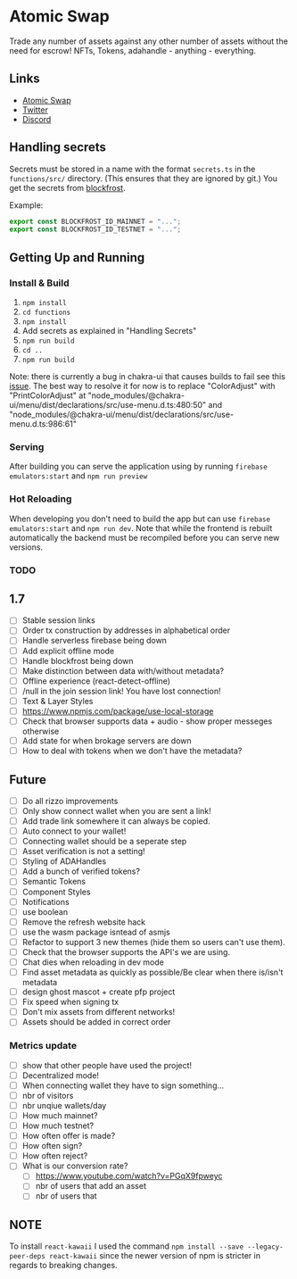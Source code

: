 # Atomic Swap

Trade any number of assets against any other number of assets without the need for escrow! NFTs, Tokens, adahandle - anything - everything.

## Links

- [Atomic Swap](https://atomic-swap.io/)
- [Twitter](https://twitter.com/_atomicswap)
- [Discord](https://discord.com/invite/ZqpN4TuJ6a)

## Handling secrets

Secrets must be stored in a name with the format `secrets.ts` in the `functions/src/` directory.
(This ensures that they are ignored by git.) You get the secrets from [blockfrost](https://blockfrost.io).

Example:

```typescript
export const BLOCKFROST_ID_MAINNET = "...";
export const BLOCKFROST_ID_TESTNET = "...";
```

## Getting Up and Running

### Install & Build

1. `npm install`
2. `cd functions`
3. `npm install`
4. Add secrets as explained in "Handling Secrets"
5. `npm run build`
6. `cd ..`
7. `npm run build`

Note: there is currently a bug in chakra-ui that causes builds to fail see this [issue](https://github.com/chakra-ui/chakra-ui/issues/5714).
The best way to resolve it for now is to replace "ColorAdjust" with "PrintColorAdjust" at
"node_modules/@chakra-ui/menu/dist/declarations/src/use-menu.d.ts:480:50" and "node_modules/@chakra-ui/menu/dist/declarations/src/use-menu.d.ts:986:61"

### Serving

After building you can serve the application using by running `firebase emulators:start` and `npm run preview`

### Hot Reloading

When developing you don't need to build the app but can use `firebase emulators:start` and `npm run dev`.
Note that while the frontend is rebuilt automatically the backend must be recompiled before you can serve new versions.

### TODO

## 1.7

- [ ] Stable session links
- [ ] Order tx construction by addresses in alphabetical order
- [ ] Handle serverless firebase being down
- [ ] Add explicit offline mode
- [ ] Handle blockfrost being down
- [ ] Make distinction between data with/without metadata?
- [ ] Offline experience (react-detect-offline)
- [ ] /null in the join session link! You have lost connection!
- [ ] Text & Layer Styles
- [ ] https://www.npmjs.com/package/use-local-storage
- [ ] Check that browser supports data + audio - show proper messeges otherwise
- [ ] Add state for when brokage servers are down
- [ ] How to deal with tokens when we don't have the metadata?

## Future

- [ ] Do all rizzo improvements
- [ ] Only show connect wallet when you are sent a link!
- [ ] Add trade link somewhere it can always be copied.
- [ ] Auto connect to your wallet!
- [ ] Connecting wallet should be a seperate step
- [ ] Asset verification is not a setting!
- [ ] Styling of ADAHandles
- [ ] Add a bunch of verified tokens?
- [ ] Semantic Tokens
- [ ] Component Styles
- [ ] Notifications
- [ ] use boolean
- [ ] Remove the refresh website hack
- [ ] use the wasm package isntead of asmjs
- [ ] Refactor to support 3 new themes (hide them so users can't use them).
- [ ] Check that the browser supports the API's we are using.
- [ ] Chat dies when reloading in dev mode
- [ ] Find asset metadata as quickly as possible/Be clear when there is/isn't metadata
- [ ] design ghost mascot + create pfp project
- [ ] Fix speed when signing tx
- [ ] Don't mix assets from different networks!
- [ ] Assets should be added in correct order

### Metrics update

- [ ] show that other people have used the project!
- [ ] Decentralized mode!
- [ ] When connecting wallet they have to sign something...
- [ ] nbr of visitors
- [ ] nbr unqiue wallets/day
- [ ] How much mainnet?
- [ ] How much testnet?
- [ ] How often offer is made?
- [ ] How often sign?
- [ ] How often reject?
- [ ] What is our conversion rate?
  - [ ] https://www.youtube.com/watch?v=PGqX9fpweyc
  - [ ] nbr of users that add an asset
  - [ ] nbr of users that

## NOTE

To install `react-kawaii` I used the command `npm install --save --legacy-peer-deps react-kawaii`
since the newer version of npm is stricter in regards to breaking changes.

